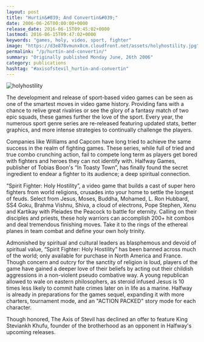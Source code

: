 ```yaml
---
layout: post
title: "Hurtin&#039; And Convertin&#039;"
date: 2006-06-26T00:00:00+0000
release_date: 2016-06-15T09:45:02+0000
lastmod: 2016-06-15T09:47:02+0000
keywords: "games, holy, video, sport, fighter"
image: "https://d3e878vmunx8cm.cloudfront.net/assets/holyhostility.jpg"
permalink: "/p/hurtin-and-convertin/"
summary: "Originally published Monday June, 26th 2006"
category: publications
hashtag: "#axisofstevil_hurtin-and-convertin"
---
```


[Id_1]: https://d3e878vmunx8cm.cloudfront.net/assets/holyhostility.jpg "holyhostility"
![holyhostility][Id_1]

The development and release of sport-based video games can be seen as one of the smartest moves in video game history. Providing fans with a chance to relive great rivalries or see the glory of a fantasy match of two epic squads, these games further the love of the sport. Every year, the numerous sport genre series are re-released featuring updated stats, better graphics, and more intense strategies to continually challenge the players.

Companies like Williams and Capcom have long tried to achieve the same success in the realm of fighting games. These series, while full of tried and true combo crunching action, fail to compete long term as players get bored with fighters and heroes they can not identify with. Halfway Games, publisher of Tobias Boon's “In Toasty Town”, has finally found the secret ingredient to endear a fighter to its audience; a deep spiritual connection.

“Spirit Fighter: Holy Hostility”, a video game that builds a cast of super hero fighters from world religions, crusades into your home to settle the longest of feuds. Select from Jesus, Moses, Buddha, Mohamed, L. Ron Hubbard, SS4 Goku, Brahma Vishnu, Shiva, a cloud of electrons, Pope Stephen, Xenu and Kartikay with Pleiades the Peacock to battle for eternity. Calling on their disciples and priests, these holy warriors can accomplish 200+ hit combos and deal tremendous finishing moves. Take it to the rings of the ethereal planes in team combat and define your own holy trinity.

Admonished by spiritual and cultural leaders as blasphemous and devoid of spiritual value, “Spirit Fighter: Holy Hostility” has been banned across much of the world; only available for purchase in North America and France. Though concern and outcry for the sanctity of religion is loud, players of the game have gained a deeper love of their beliefs by acting out their childish aggressions in a non-violent pseudo combative way. A young republican allowed to wale on eastern philosophers, as steroid infused Jesus is 10 times less likely to commit hate crimes later on in life as a marine. Halfway is already in preparations for the games sequel, expanding it with more charters, tournament mode, and an "ACTION PACKED" story mode for each character.

Though honored, The Axis of Stevil has declined an offer to feature King Steviankh Khufu, founder of the brotherhood as an opponent in Halfway's upcoming releases.
